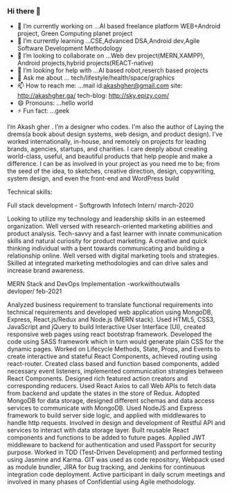 ### Hi there 👋

<!--
**Akash-Gher/Akash-Gher** is a ✨ _special_ ✨ repository because its `README.md` (this file) appears on your GitHub profile.


-->

- 🔭 I’m currently working on ...AI based freelance platform WEB+Android project, Green Computing planet project
- 🌱 I’m currently learning ...CSE,Advanced DSA,Android dev,Agile Software Development Methodology
- 👯 I’m looking to collaborate on ...Web dev project(MERN,XAMPP), Android projects,hybrid projects(REACT-native)
- 🤔 I’m looking for help with ...AI based robot,reserch based projects
- 💬 Ask me about ... tech/lifestyle/health/space/graphics
- 📫 How to reach me: ...mail id:akashgher@gmail.com
                          site:   http://akashgher.ga/
                     tech-blog:   http://sky.epizy.com/
- 😄 Pronouns: ...hello world
- ⚡ Fun fact: ...geek


 I’m Akash gher . I’m a designer who codes. I'm also the author of Laying the drems(a book about design systems, web design, and product design).
 I’ve worked internationally, in-house, and remotely on projects for leading brands, agencies, startups, and charities. I care deeply about creating 
 world-class, useful, and beautiful products that help people and make a difference. I can be as involved in your project as you need me to be; from the 
 seed of the idea, to sketches, creative direction, design, copywriting, system design, and even the front-end and WordPress build


 Technical skills:


Full stack development - Softgrowth Infotech
Intern/ march-2020

Looking to utilize my technology and leadership skills in an esteemed organization. Well versed with research-oriented marketing abilities and product analysis.
Tech-savvy and a fast learner with innate communication skills and natural curiosity for product marketing. A creative and quick thinking individual with a bent towards
communicating and building a relationship online. Well versed with digital marketing tools and strategies. Skilled at integrated marketing methodologies and can drive sales
and increase brand awareness.


MERN Stack and DevOps Implementation -workwithoutwalls    
devloper/ feb-2021

Analyzed business requirement to translate functional requirements into technical requirements and developed web application using MongoDB, Express,
React.js/Redux and Node.js (MERN stack). Used HTML5, CSS3, JavaScript and jQuery to build Interactive User Interface (UI), created responsive web pages using
react bootstrap framework. Developed the code using SASS framework which in turn would generate plain CSS for the dynamic pages. Worked on Lifecycle Methods, State, 
Props, and Events to create interactive and stateful React Components, achieved routing using react-router. Created class based and function based components, added necessary
event listeners, implemented communication strategies between React Components. Designed rich featured action creators and corresponding reducers. Used React Axios to call Web APIs
to fetch data from backend and update the states in the store of Redux. Adopted MongoDB for data storage, designed different schemas and data access services to communicate with
MongoDB. Used NodeJS and Express framework to build server side logic, and applied with middlewares to handle http requests. Involved in design and development of Restful API
and services to interact with data storage layer. Built reusable React components and functions to be added to future pages. Applied JWT middleware to backend for
authentication and used Passport for security purpose. Worked in TDD (Test-Driven Development) and performed testing using Jasmine and Karma. GIT was used as 
code repository, Webpack used as module bundler, JIRA for bug tracking, and Jenkins for continuous integration code deployment. Active participant in daily 
scrum meetings and involved in many phases of Confidential using Agile methodology.


